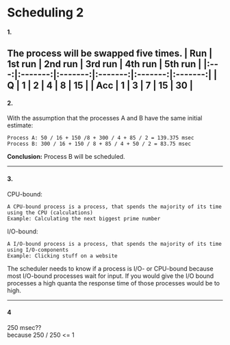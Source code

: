 # Scheduling 2

#### 1.
The process will be swapped five times.
| Run | 1st run | 2nd run | 3rd run | 4th run | 5th run |
|:---:|:-------:|:-------:|:-------:|:-------:|:-------:|
|  Q  |    1    |    2    |    4    |    8    |    15   |
| Acc |    1    |    3    |    7    |    15   |    30   |
---
#### 2.
With the assumption that the processes A and B have the same initial estimate:

    Process A: 50 / 16 + 150 /8 + 300 / 4 + 85 / 2 = 139.375 msec
    Process B: 300 / 16 + 150 / 8 + 85 / 4 + 50 / 2 = 83.75 msec
**Conclusion:**
Process B will be scheduled.

---
#### 3.
CPU-bound:
    
    A CPU-bound process is a process, that spends the majority of its time using the CPU (calculations)
    Example: Calculating the next biggest prime number

I/O-bound:

    A I/O-bound process is a process, that spends the majority of its time using I/O-components 
    Example: Clicking stuff on a website
  
The scheduler needs to know if a process is I/O- or CPU-bound because most I/O-bound processes wait for input. If you would give the I/O bound processes a high quanta the response time of those processes would be to high. 

---
#### 4

250 msec??  
because 250 / 250 <= 1
